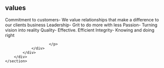<section id="values" class="bg-light-gray">
        <div class="container">
            <div class="row">
                <div class="col-lg-12 text-center">
                    <h2 class="section-heading">values</h2>
                    <span class="fa-stack fa-4x">
                        <i class="fa fa-circle fa-stack-2x text-primary"></i>
                        <i class="fa fa-users fa-stack-1x fa-inverse"></i>
                    </span>
                </div>
            </div>
            <div class="row text-center">
                <div class="col-lg-12">
<p class="text-muted">
        Commitment to customers- We value relationships that make a difference to our clients business
Leadership- Grit to do more with less
Passion- Turning vision into reality
Quality- Effective. Efficient
Integrity- Knowing and doing right
                        
                        </p>
                </div>
            </div>
        </div>
    </section>

